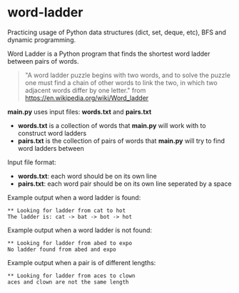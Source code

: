 # word-ladder
Practicing usage of Python data structures (dict, set, deque, etc), BFS and dynamic programming.

Word Ladder is a Python program that finds the shortest word ladder between pairs of words.
> "A word ladder puzzle begins with two words, and to solve the puzzle one must find a chain of other words to link the two, in which two adjacent words differ by one letter." from https://en.wikipedia.org/wiki/Word_ladder

**main.py** uses input files: **words.txt** and **pairs.txt**
* **words.txt** is a collection of words that **main.py** will work with to construct word ladders
* **pairs.txt** is the collection of pairs of words that **main.py** will try to find word ladders between

Input file format:
* **words.txt**: each word should be on its own line
* **pairs.txt**: each word pair should be on its own line seperated by a space

Example output when a word ladder is found:
```
** Looking for ladder from cat to hot
The ladder is: cat -> bat -> bot -> hot
```
Example output when a word ladder is not found:
```
** Looking for ladder from abed to expo
No ladder found from abed and expo
```
Example output when a pair is of different lengths:
```
** Looking for ladder from aces to clown
aces and clown are not the same length
```

